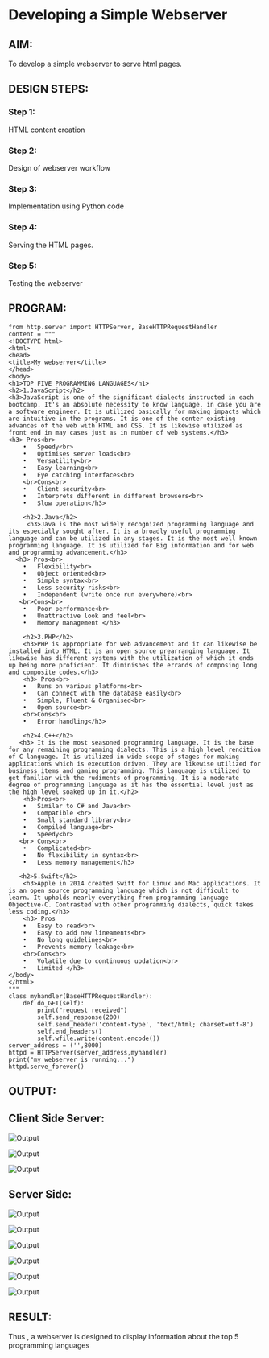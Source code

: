 # Developing a Simple Webserver
## AIM:
To develop a simple webserver to serve html pages.

## DESIGN STEPS:
### Step 1: 
HTML content creation
### Step 2:
Design of webserver workflow
### Step 3:
Implementation using Python code
### Step 4:
Serving the HTML pages.
### Step 5:
Testing the webserver

## PROGRAM:
~~~
from http.server import HTTPServer, BaseHTTPRequestHandler
content = """
<!DOCTYPE html>
<html>
<head>
<title>My webserver</title>
</head>
<body>
<h1>TOP FIVE PROGRAMMING LANGUAGES</h1>
<h2>1.JavaScript</h2>
<h3>JavaScript is one of the significant dialects instructed in each bootcamp. It's an absolute necessity to know language, in case you are a software engineer. It is utilized basically for making impacts which are intuitive in the programs. It is one of the center existing advances of the web with HTML and CSS. It is likewise utilized as front end in may cases just as in number of web systems.</h3>
<h3> Pros<br>
    •	Speedy<br>
    •	Optimises server loads<br>
    •	Versatility<br>
    •	Easy learning<br>
    •	Eye catching interfaces<br>
    <br>Cons<br>
    •	Client security<br>
    •	Interprets different in different browsers<br>
    •	Slow operation</h3>

    <h2>2.Java</h2>
     <h3>Java is the most widely recognized programming language and its especially sought after. It is a broadly useful programming language and can be utilized in any stages. It is the most well known programming language. It is utilized for Big information and for web and programming advancement.</h3>
  <h3> Pros<br>
    •	Flexibility<br>
    •	Object oriented<br>
    •	Simple syntax<br>
    •	Less security risks<br>
    •	Independent (write once run everywhere)<br>
   <br>Cons<br>
    •	Poor performance<br>
    •	Unattractive look and feel<br>
    •	Memory management </h3>

    <h2>3.PHP</h2>
    <h3>PHP is appropriate for web advancement and it can likewise be installed into HTML. It is an open source prearranging language. It likewise has different systems with the utilization of which it ends up being more proficient. It diminishes the errands of composing long and composite codes.</h3>   
    <h3> Pros<br>
    •	Runs on various platforms<br>
    •	Can connect with the database easily<br>
    •	Simple, Fluent & Organised<br>
    •	Open source<br>
    <br>Cons<br>
    •	Error handling</h3>

    <h2>4.C++</h2>
   <h3> It is the most seasoned programming language. It is the base for any remaining programming dialects. This is a high level rendition of C language. It is utilized in wide scope of stages for making applications which is execution driven. They are likewise utilized for business items and gaming programming. This language is utilized to get familiar with the rudiments of programming. It is a moderate degree of programming language as it has the essential level just as the high level soaked up in it.</h2>
    <h3>Pros<br>
    •	Similar to C# and Java<br>
    •	Compatible <br>
    •	Small standard library<br>
    •	Compiled language<br>
    •	Speedy<br>
   <br> Cons<br>
    •	Complicated<br>
    •	No flexibility in syntax<br>
    •	Less memory management</h3>

   <h2>5.Swift</h2>
    <h3>Apple in 2014 created Swift for Linux and Mac applications. It is an open source programming language which is not difficult to learn. It upholds nearly everything from programming language Objective-C. Contrasted with other programming dialects, quick takes less coding.</h3>    
    <h3> Pros
    •	Easy to read<br>
    •	Easy to add new lineaments<br>
    •	No long guidelines<br>
    •	Prevents memory leakage<br>
    <br>Cons<br>
    •	Volatile due to continuous updation<br>
    •	Limited </h3>
</body>
</html>
"""
class myhandler(BaseHTTPRequestHandler):
    def do_GET(self):
        print("request received")
        self.send_response(200)
        self.send_header('content-type', 'text/html; charset=utf-8')
        self.end_headers()
        self.wfile.write(content.encode())
server_address = ('',8000)
httpd = HTTPServer(server_address,myhandler)
print("my webserver is running...")
httpd.serve_forever()
~~~
## OUTPUT:

## Client Side Server:
 
![Output](css1.png)

![Output](css2.png)

![Output](CSS3.png)

## Server Side:

![Output](bss1.png)

![Output](bss2.png)

![Output](bss3.png)

![Output](bss4.png)

![Output](bss5.png)

![Output](bss6.png)


## RESULT:
Thus , a webserver is designed to display information about the top 5 programming languages